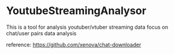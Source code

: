 # YoutubeStreamingAnalysor
This is a tool for analysis youtuber/vtuber streaming data
focus on chat/user pairs data analysis

reference:
https://github.com/xenova/chat-downloader
